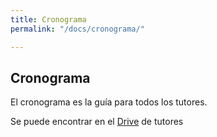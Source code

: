```yaml
---
title: Cronograma
permalink: "/docs/cronograma/"

---
```

## Cronograma

El cronograma es la guía para todos los tutores.

Se puede encontrar en el [Drive](tutores) de tutores